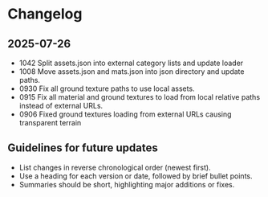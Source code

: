 # Changelog

## 2025-07-26
- 1042 Split assets.json into external category lists and update loader
- 1008 Move assets.json and mats.json into json directory and update paths.
- 0930 Fix all ground texture paths to use local assets.
- 0915 Fix all material and ground textures to load from local relative paths instead of external URLs.
- 0906 Fixed ground textures loading from external URLs causing transparent terrain

## Guidelines for future updates
- List changes in reverse chronological order (newest first).
- Use a heading for each version or date, followed by brief bullet points.
- Summaries should be short, highlighting major additions or fixes.